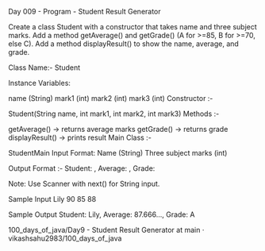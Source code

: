 
Day 009 - Program - Student Result Generator

Create a class Student with a constructor that takes name and three subject marks. Add a method getAverage() and getGrade() (A for >=85, B for >=70, else C). Add a method displayResult() to show the name, average, and grade.

Class Name:- Student

Instance Variables:

name (String)
mark1 (int)
mark2 (int)
mark3 (int)
Constructor :-

Student(String name, int mark1, int mark2, int mark3)
Methods :-

getAverage() → returns average marks
getGrade() → returns grade
displayResult() → prints result
Main Class :-

StudentMain
Input Format: Name (String) Three subject marks (int)

Output Format :- Student: , Average: , Grade:

Note: Use Scanner with next() for String input.

Sample Input Lily 90 85 88

Sample Output Student: Lily, Average: 87.666..., Grade: A

100_days_of_java/Day9 - Student Result Generator at main · vikashsahu2983/100_days_of_java

